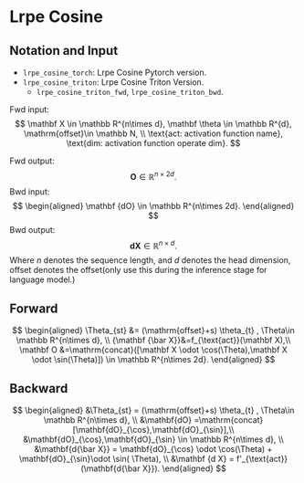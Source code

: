 # Lrpe Cosine

## Notation and Input

- `lrpe_cosine_torch`: Lrpe Cosine Pytorch version.
- `lrpe_cosine_triton`: Lrpe Cosine Triton Version.
  - `lrpe_cosine_triton_fwd`, `lrpe_cosine_triton_bwd`.



Fwd input:
$$
\mathbf X \in \mathbb R^{n\times d}, \mathbf \theta \in \mathbb R^{d},
\mathrm{offset}\in \mathbb N, \\
\text{act: activation function name}, \text{dim: activation function operate dim}.
$$

Fwd output:
$$
\mathbf O\in \mathbb R^{n\times 2d}.
$$
Bwd input:
$$
\begin{aligned}
\mathbf {dO} \in \mathbb R^{n\times 2d}.
\end{aligned}
$$
Bwd output:
$$
\mathbf {dX}\in \mathbb R^{n\times d}.
$$
Where $n$ denotes the sequence length, and $d$ denotes the head dimension, $\mathrm{offset}$ denotes the offset(only use this during the inference stage for language model.)



## Forward

$$
\begin{aligned}
\Theta_{st} &= (\mathrm{offset}+s) \theta_{t} , \Theta\in \mathbb R^{n\times d}, \\
{\mathbf {\bar X}}&=f_{\text{act}}(\mathbf X),\\
\mathbf O &=\mathrm{concat}([\mathbf X  \odot \cos(\Theta),\mathbf X  \odot  \sin(\Theta)])
\in \mathbb R^{n\times 2d}.
\end{aligned}
$$



## Backward

$$
\begin{aligned}
&\Theta_{st} = (\mathrm{offset}+s) \theta_{t} , \Theta\in \mathbb R^{n\times d}, \\
&\mathbf{dO} =\mathrm{concat}[\mathbf{dO}_{\cos},\mathbf{dO}_{\sin}],\\
&\mathbf{dO}_{\cos},\mathbf{dO}_{\sin} \in \mathbb R^{n\times d},  \\
&\mathbf{d{\bar X}} = \mathbf{dO}_{\cos} \odot \cos(\Theta) + \mathbf{dO}_{\sin}\odot \sin( \Theta), \\
&\mathbf {d X} = f'_{\text{act}}(\mathbf{d{\bar X}}).
\end{aligned}
$$
